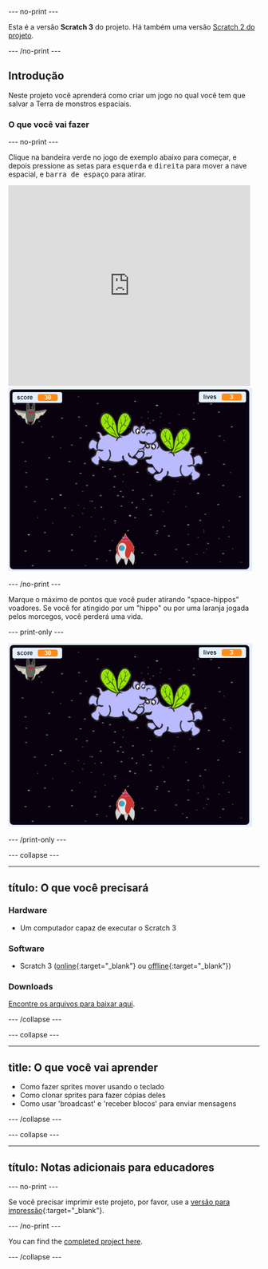 \--- no-print \---

Esta é a versão **Scratch 3** do projeto. Há também uma versão [Scratch 2 do projeto](https://projects.raspberrypi.org/en/projects/clone-wars-scratch2).

\--- /no-print \---

## Introdução

Neste projeto você aprenderá como criar um jogo no qual você tem que salvar a Terra de monstros espaciais.

### O que você vai fazer

\--- no-print \---

Clique na bandeira verde no jogo de exemplo abaixo para começar, e depois pressione as setas para <kbd>esquerda</kbd> e <kbd>direita</kbd> para mover a nave espacial, e <kbd>barra de espaço</kbd> para atirar.

<div class="scratch-preview">
  <iframe allowtransparency="true" width="485" height="402" src="https://scratch.mit.edu/projects/embed/276887163/?autostart=false" frameborder="0" scrolling="no"></iframe>
  <img src="images/showcase.png">
</div>

\--- /no-print \---

Marque o máximo de pontos que você puder atirando "space-hippos" voadores. Se você for atingido por um "hippo" ou por uma laranja jogada pelos morcegos, você perderá uma vida.

\--- print-only \---

![desc](images/showcase.png)

\--- /print-only \---

\--- collapse \---

* * *

## título: O que você precisará

### Hardware

+ Um computador capaz de executar o Scratch 3

### Software

+ Scratch 3 ([online](https://rpf.io/scratchon){:target="_blank"} ou [offline](https://rpf.io/scratchoff){:target="_blank"})

### Downloads

[Encontre os arquivos para baixar aqui](http://rpf.io/p/en/clone-wars-go).

\--- /collapse \---

\--- collapse \---

* * *

## title: O que você vai aprender

+ Como fazer sprites mover usando o teclado
+ Como clonar sprites para fazer cópias deles
+ Como usar 'broadcast' e 'receber blocos' para enviar mensagens

\--- /collapse \---

\--- collapse \---

* * *

## título: Notas adicionais para educadores

\--- no-print \---

Se você precisar imprimir este projeto, por favor, use a [versão para impressão](https://projects.raspberrypi.org/en/projects/clone-wars/print){:target="_blank"}.

\--- /no-print \---

You can find the [completed project here](http://rpf.io/p/en/clone-wars-get).

\--- /collapse \---